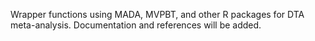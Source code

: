 Wrapper functions using MADA, MVPBT, and other R packages for DTA meta-analysis. Documentation and references will be added.
